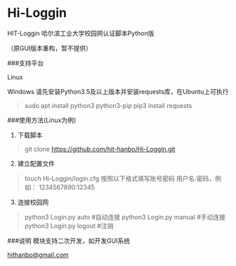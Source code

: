 # Hi-Loggin
HIT-Loggin
哈尔滨工业大学校园网认证脚本Python版

（原GUI版本重构，暂不提供）

###支持平台

Linux

Windows
请先安装Python3.5及以上版本并安装requests库，在Ubuntu上可执行
> sudo apt install python3 python3-pip
> pip3 install requests


###使用方法(Linux为例)
1. 下载脚本
> git clone https://github.com/hit-hanbo/Hi-Loggin.git
2. 建立配置文件
> touch Hi-Loggin/login.cfg
按照以下格式填写账号密码
> 用户名:密码，例如：
> 1234567890:12345
3. 连接校园网
> python3 Login.py auto #自动连接
> python3 Login.py manual #手动连接
> python3 Login.py logout #注销


###说明
模块支持二次开发，如开发GUI系统


hithanbo@gmail.com
